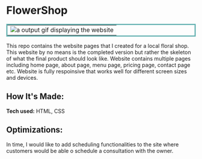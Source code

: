 # FlowerShop

<table bordercolor="#66b2b2">
  <tr>
    <td width="100%"  style="align:center;" valign="top">
       <img src="https://github.com/Kaitlyn-Li/FlowerShop/blob/main/output.gif" alt="a output gif displaying the website" />
  </tr>
  
  </table>
This repo contains the website pages that I created for a local floral shop. This website by no means is the completed version but rather the skeleton of what the final product should look like. Website contains multiple pages including home page, about page, menu page, pricing page, contact page etc. Website is fully respoinsive that works well for different screen sizes and devices. 

## How It's Made: 

**Tech used:** HTML, CSS

## Optimizations: 

In time, I would like to add scheduling functionalities to the site where customers would be able o schedule a consultation with the owner. 
